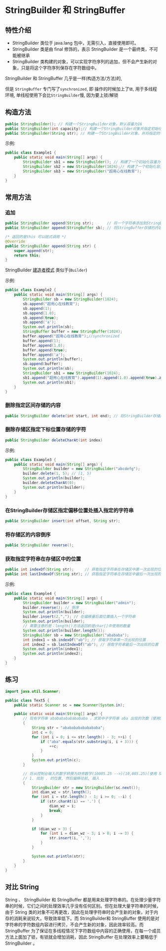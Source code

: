 #  StringBuilder 和 StringBuffer
## 特性介绍
- StringBuilder 类位于 java.lang 包中，无需引入，直接使用即可。
- StringBuilder 类是由 final 修饰的，表示 StringBuilder 是一个最终类，不可能被继承
- StringBuilder 类构建的对象，可以实现字符序列的追加，但不会产生新的对象，只是将这个字符序列保存在字符数组中。


StringBuilder 和 StringBuffer 几乎是一样(构造方法/方法)的,

但是 `StringBuffer` 专门写了`synchronized`, 即 操作的时候加上了`锁`, 用于多线程环境, 单线程使用下会比`StringBuilder`慢, 因为要上锁/解锁

## 构造方法


```java
public StringBuilder(); // 构建一个StringBuilder对象，默认容量为16
public StringBuilder(int capacity);// 构建一个StringBuilder对象并指定初始化容量
public StringBuilder(String str); // 构建一个StringBuilder对象，并将指定的字符串存储在其中
```

示例:
```java
public class Example1 {
    public static void main(String[] args) {
        StringBuilder sb1 = new StringBuilder(); // 构建了一个初始化容量为16的字符串构建器
        StringBuilder sb2 = new StringBuilder(1024);// 构建了一个初始化容量为1024的字符串构建器
        StringBuilder sb3 = new StringBuilder("超用心在线教育");
    }
}
```

## 常用方法
### 追加
```java
public StringBuilder append(String str);      // 将一个字符串添加到StringBuilder存储区
public StringBuilder append(StringBuffer sb); // 将StringBuffer存储的内容添加StringBuilder存储区

/* 返回的是this 可以链式调用 */
@Override
public StringBuilder append(String str) {
    super.append(str);
    return this;
}
```

StringBuilder [建造者模式](../../../../../001-计佬常識/002-设计模式/007-创建型模式/005-建造者模式/index.md) 类似于(`Builder`)

示例:
```java
public class Example2 {
    public static void main(String[] args) {
        StringBuilder sb = new StringBuilder(1024);
        sb.append("超用心在线教育");
        sb.append(1);
        sb.append(1.0);
        sb.append(true);
        sb.append('a');
        System.out.println(sb);
        StringBuffer buffer = new StringBuffer(1024);
        buffer.append("超用心在线教育");//synchronized
        buffer.append(1);
        buffer.append(1.0);
        buffer.append(true);
        buffer.append('a');
        System.out.println(buffer);
        sb.append(buffer);
        System.out.println(sb);
        StringBuilder sb1 = new StringBuilder(1024);
        sb1.append("超用心在线教育").append(1).append(1.0).append(true).append('a');
        System.out.println(sb1);
    }
}
```

### 删除指定区间存储的内容
```java
public StringBuilder delete(int start, int end); // 将StringBuilder存储区指定的开始位置到指定的结束位置之间的内容删除掉
```

### 删除存储区指定下标位置存储的字符
```java
public StringBuilder deleteCharAt(int index)
```

示例:
```java
public class Example3 {
    public static void main(String[] args) {
        StringBuilder builder = new StringBuilder("abcdefg");
        builder.delete(1, 5); // [1, 5)
        System.out.println(builder);
        builder.deleteCharAt(0);
        System.out.println(builder);
    }
}
```

### 在StringBuilder存储区指定偏移位置处插入指定的字符串
```java
public StringBuilder insert(int offset, String str);
```

### 将存储区的内容倒序
```java
public StringBuilder reverse();
```

### 获取指定字符串在存储区中的位置
```java
public int indexOf(String str);     // 获取指定字符串在存储区中第一次出现的位置
public int lastIndexOf(String str); // 获取指定字符串在存储区中最后一次出现的位置
```

示例:

```java
public class Example4 {
    public static void main(String[] args) {
        StringBuilder builder = new StringBuilder("admin");
        builder.reverse(); // 倒序
        System.out.println(builder);
        builder.insert(2,","); // 在偏移量后面位置插入一个字符串
        System.out.println(builder);
        // 需要注意的是：length()方法返回的是char[]中使用的数量
        System.out.println(builder.length());
        StringBuilder sb = new StringBuilder("abababa");
        int index1 = sb.indexOf("ab"); // 获取字符串第一次出现的位置
        int index2 = sb.lastIndexOf("ab"); // 获取字符串最后一次出现的位置
        System.out.println(index1);
        System.out.println(index2);
    }
}
```

## 练习

```java
import java.util.Scanner;

public class Text5 {
    public static Scanner sc = new Scanner(System.in);

    public static void main(String[] args) {
        // 现有字符串 ababababababababa ，求其中子字符串 aba 出现的次数（使用String类完成）
        {
            String str = "ababababababababa";
            int c = 0;
            for (int i = 0; i <= str.length() - 3; ++i) {
                if ("aba".equals(str.substring(i, i + 3))) {
                    ++c;
                }
            }
            System.out.println(c);
        }

        // 将从控制台输入的数字转换为财务数字(10005.25 -->)(10,005.25)(使用 StringBuilder 完成)
        // 1. 找到 . 的位置, 然后偏移往前, 插入 .
        {
            StringBuilder str = new StringBuilder(sc.next());
            int dian_wz = str.length();
            for (int i = str.length() - 1; i >= 0; --i) {
                if (str.charAt(i) == '.') {
                    dian_wz = i;
                    break;
                }
            }

            if (dian_wz > 3) {
                for (int i = dian_wz - 3; i > 0; i -= 3) {
                    str.insert(i, ',');
                }
            }

            System.out.println(str);
        }
    }
}
```

## 对比 String
String 、 StringBuilder 和 StringBuffer 都是用来处理字符串的。在处理少量字符串的时候，它们之间的处理效率几乎没有任何区别。但在处理大量字符串的时候，由于 String 类的对象不可再更改，因此在处理字符串时会产生新的对象，对于内存的消耗来说较大，导致效率低下。而 StringBuilder和 StringBuffer 使用的是对字符串的字符数组内容进行拷贝，不会产生新的对象，因此效率较高。而StringBuffer 为了保证在多线程情况下字符数组中内容的正确使用，在每一个成员方法上面加了锁，有锁就会增加消耗，因此 StringBuffer 在处理效率上要略低于 StringBuilder 。